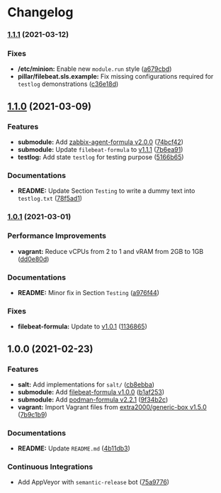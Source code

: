 # Changelog

### [1.1.1](https://github.com/extra2000/filebeat-box/compare/v1.1.0...v1.1.1) (2021-03-12)


### Fixes

* **/etc/minion:** Enable new `module.run` style ([a679cbd](https://github.com/extra2000/filebeat-box/commit/a679cbde63dcccf554064d013edcb3d46dc6c90d))
* **pillar/filebeat.sls.example:** Fix missing configurations required for `testlog` demonstrations ([c36e18d](https://github.com/extra2000/filebeat-box/commit/c36e18da1d06eb4db2cc2ef6722b1303439d1d97))

## [1.1.0](https://github.com/extra2000/filebeat-box/compare/v1.0.1...v1.1.0) (2021-03-09)


### Features

* **submodule:** Add [zabbix-agent-formula v2.0.0](https://github.com/extra2000/zabbix-agent-formula/releases/tag/v2.0.0) ([74bcf42](https://github.com/extra2000/filebeat-box/commit/74bcf4221e62859264a385d33b994b1f399efe75))
* **submodule:** Update `filebeat-formula` to [v1.1.1](https://github.com/extra2000/filebeat-formula/releases/tag/v1.1.1) ([7b6ea91](https://github.com/extra2000/filebeat-box/commit/7b6ea91d203131190b6cc2d4946472b9cf1b052b))
* **testlog:** Add state `testlog` for testing purpose ([5166b65](https://github.com/extra2000/filebeat-box/commit/5166b658def2fc90ac0049c850a8dbd97a02843f))


### Documentations

* **README:** Update Section `Testing` to write a dummy text into `testlog.txt` ([78f5ad1](https://github.com/extra2000/filebeat-box/commit/78f5ad17f8ef129baba8577494d17dfa09eae5a1))

### [1.0.1](https://github.com/extra2000/filebeat-box/compare/v1.0.0...v1.0.1) (2021-03-01)


### Performance Improvements

* **vagrant:** Reduce vCPUs from 2 to 1 and vRAM from 2GB to 1GB ([dd0e80d](https://github.com/extra2000/filebeat-box/commit/dd0e80d2b01ad810c6e4e96ebc5e2818ceefa014))


### Documentations

* **README:** Minor fix in Section `Testing` ([a976f44](https://github.com/extra2000/filebeat-box/commit/a976f44badecd19d078ca8495a940744f1033268))


### Fixes

* **filebeat-formula:** Update to [v1.0.1](https://github.com/extra2000/filebeat-formula/releases/tag/v1.0.1) ([1136865](https://github.com/extra2000/filebeat-box/commit/1136865e0815a3265c32b7ed0eb5840286f49766))

## 1.0.0 (2021-02-23)


### Features

* **salt:** Add implementations for `salt/` ([cb8ebba](https://github.com/extra2000/filebeat-box/commit/cb8ebba30e022c633e6cc52b688919a6022bd70c))
* **submodule:** Add [filebeat-formula v1.0.0](https://github.com/extra2000/filebeat-formula/releases/tag/v1.0.0) ([b1af253](https://github.com/extra2000/filebeat-box/commit/b1af25335c484cb34a1bc373a3a2265ad7a62447))
* **submodule:** Add [podman-formula v2.2.1](https://github.com/extra2000/podman-formula/releases/tag/v2.2.1) ([9f34b2c](https://github.com/extra2000/filebeat-box/commit/9f34b2cc3772dc731b5bd94a9ebbe643c75bbd04))
* **vagrant:** Import Vagrant files from [extra2000/generic-box v1.5.0](https://github.com/extra2000/generic-box/releases/tag/v1.5.0) ([7b9c1b9](https://github.com/extra2000/filebeat-box/commit/7b9c1b9aa9217605aefef03881806a3f6f04bb55))


### Documentations

* **README:** Update `README.md` ([4b11db3](https://github.com/extra2000/filebeat-box/commit/4b11db3f99c274ff8e7892bb39c7399f93691ee7))


### Continuous Integrations

* Add AppVeyor with `semantic-release` bot ([75a9776](https://github.com/extra2000/filebeat-box/commit/75a97765f6b801de0a18e867da9c47eae342c3e7))
